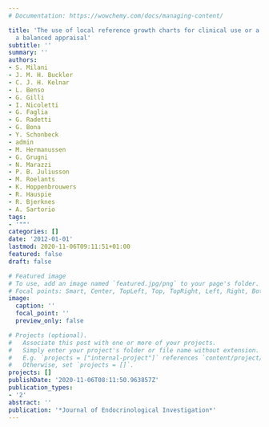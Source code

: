 ```yaml
---
# Documentation: https://wowchemy.com/docs/managing-content/

title: 'The use of local reference growth charts for clinical use or a universal standard:
  a balanced appraisal'
subtitle: ''
summary: ''
authors:
- S. Milani
- J. M. H. Buckler
- C. J. H. Kelnar
- L. Benso
- G. Gilli
- I. Nicoletti
- G. Faglia
- G. Radetti
- G. Bona
- Y. Schonbeck
- admin
- M. Hermanussen
- G. Grugni
- N. Marazzi
- P. B. Juliusson
- M. Roelants
- K. Hoppenbrouwers
- R. Hauspie
- R. Bjerknes
- A. Sartorio
tags:
- '""'
categories: []
date: '2012-01-01'
lastmod: 2020-11-06T09:11:51+01:00
featured: false
draft: false

# Featured image
# To use, add an image named `featured.jpg/png` to your page's folder.
# Focal points: Smart, Center, TopLeft, Top, TopRight, Left, Right, BottomLeft, Bottom, BottomRight.
image:
  caption: ''
  focal_point: ''
  preview_only: false

# Projects (optional).
#   Associate this post with one or more of your projects.
#   Simply enter your project's folder or file name without extension.
#   E.g. `projects = ["internal-project"]` references `content/project/deep-learning/index.md`.
#   Otherwise, set `projects = []`.
projects: []
publishDate: '2020-11-06T08:11:50.963857Z'
publication_types:
- '2'
abstract: ''
publication: '*Journal of Endocrinological Investigation*'
---
```

